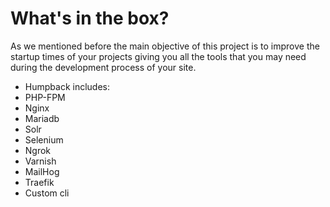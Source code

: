 # What's in the box?

As we mentioned before the main objective of this project is to improve the startup times of your projects giving you all the tools that you may need during the development process of your site.

- Humpback includes:
- PHP-FPM
- Nginx
- Mariadb
- Solr
- Selenium
- Ngrok
- Varnish
- MailHog
- Traefik
- Custom cli
